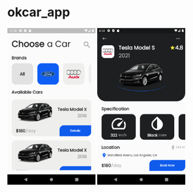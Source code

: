 # okcar_app
 
<img src="https://raw.githubusercontent.com/cobyzero/OkCar_App/main/assets/readme/home.png" width="200"></img>
<img src="
https://raw.githubusercontent.com/cobyzero/OkCar_App/main/assets/readme/details.png" width="200"></img>
